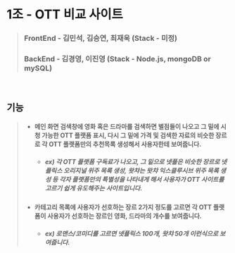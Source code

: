 # 1조 - OTT 비교 사이트 

> ### FrontEnd - 김민석, 김승연, 최재욱 (Stack - 미정)
> ### BackEnd - 김경영, 이진영 (Stack - Node.js, mongoDB or mySQL)
<br>

## **기능**
>  + #### 메인 화면 검색창에 영화 혹은 드라마를 검색하면 별점들이 나오고 그 밑에 시청 가능한 OTT 플랫폼 표시, 다시 그 밑에 가격 및 검색한 자료의 비슷한 장르로 각 OTT 플랫폼만의 추천목록 생성해서 사용자한테 보여줍니다.
>     + ##### ex) 각 OTT 플랫폼 구독료가 나오고, 그 밑으로 넷플은 비슷한 장르로 넷플릭스 오리지널 위주 목록 생성, 왓챠는 왓챠 익스클루시브 위주 목록 생성 등 각자 플랫폼만의 특별성을 나타내게 해서 사용자가 OTT 사이트를 고르기 쉽게 유도해주는 사이트입니다.
> + #### 카테고리 목록에 사용자가 선호하는 장르 2가지 정도를 고르면 각 OTT 플랫폼이 사용자가 선호하는 장르인 영화, 드라마의 개수를 보여줍니다.
>     + ##### ex) 로맨스/코미디를 고르면 넷플릭스 100개, 왓챠 50개 이런식으로 보여줍니다.

